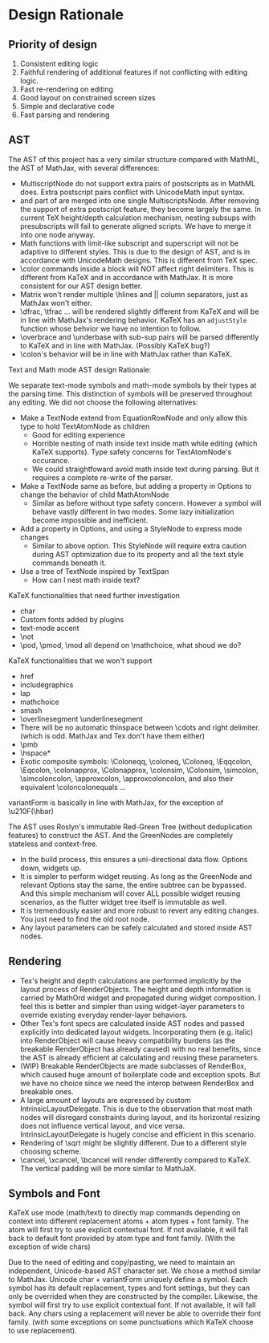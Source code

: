 # Design Rationale

## Priority of design
1. Consistent editing logic
2. Faithful rendering of additional features if not conflicting with editing logic.
3. Fast re-rendering on editing
4. Good layout on constrained screen sizes
5. Simple and declarative code
6. Fast parsing and rendering

## AST

The AST of this project has a very similar structure compared with MathML, the AST of MathJax, with several differences:

- MultiscriptNode do not support extra pairs of postscripts as <mmultiscripts> in MathML does. Extra postscript pairs conflict with UnicodeMath input syntax. 
- <msubsup> and part of <mmultiscripts> are merged into one single MultiscriptsNode. After removing the support of extra postscript feature, they become largely the same. In current TeX height/depth calculation mechanism, nesting subsups with presubscripts will fail to generate aligned scripts. We have to merge it into one node anyway.
- Math functions with limit-like subscript and superscript will not be adaptive to different styles. This is due to the design of AST, and is in accordance with UnicodeMath designs. This is different from TeX spec.
- \color commands inside a block will NOT affect right delimiters. This is different from KaTeX and in accordance with MathJax. It is more consistent for our AST design better.
- Matrix won't render multiple \hlines and || column separators, just as MathJax won't either.
- \dfrac, \tfrac ... will be rendered slightly different from KaTeX and will be in line with MathJax's rendering behavior. KaTeX has an `adjustStyle` function whose behvior we have no intention to follow. 
- \overbrace and \underbase with sub-sup pairs will be parsed differently to KaTeX and in line with MathJax. (Possibly KaTeX bug?)
- \colon's behavior will be in line with MathJax rather than KaTeX.


Text and Math mode AST design Rationale:

We separate text-mode symbols and math-mode symbols by their types at the parsing time. This distinction of symbols will be preserved throughout any editing. We did not choose the following alternatives:
- Make a TextNode extend from EquationRowNode and only allow this type to hold TextAtomNode as children
    - Good for editing experience
    - Horrible nesting of math inside text inside math while editing (which KaTeX supports). Type safety concerns for TextAtomNode's occurance.
    - We could straightfoward avoid math inside text during parsing. But it requires a complete re-write of the parser.
- Make a TextNode same as before, but adding a property in Options to change the behavior of child MathAtomNode
    - Similar as before without type safety concern. However a symbol will behave vastly different in two modes. Some lazy initialization become impossible and inefficient.
- Add a property in Options, and using a StyleNode to express mode changes
    - Similar to above option. This StyleNode will require extra caution during AST optimization due to its property and all the text style commands beneath it.
- Use a tree of TextNode inspired by TextSpan
    - How can I nest math inside text?


KaTeX functionalities that need further investigation
- char
- Custom fonts added by plugins
- text-mode accent
- \not
- \pod, \pmod, \mod all depend on \mathchoice, what shoud we do?


KaTeX functionalities that we won't support
- href
- includegraphics
- lap
- mathchoice
- smash
- \overlinesegment \underlinesegment
- There will be no automatic thinspace between \cdots and right delimiter. (which is odd. MathJax and Tex don't have them either)
- \pmb
- \hspace*
- Exotic composite symbols: \Coloneqq, \coloneq, \Coloneq, \Eqqcolon, \Eqcolon, \colonapprox, \Colonapprox, \colonsim, \Colonsim, \simcolon, \simcoloncolon, \approxcolon, \approxcoloncolon, and also their equivalent \coloncolonequals ...

variantForm is basically in line with MathJax, for the exception of \u210F(\hbar)


The AST uses Roslyn's immutable Red-Green Tree (without deduplication features) to construct the AST. And the GreenNodes are completely stateless and context-free.
- In the build process, this ensures a uni-directional data flow. Options down, widgets up.
- It is simpler to perform widget reusing. As long as the GreenNode and relevant Options stay the same, the entire subtree can be bypassed. And this simple mechanism will cover ALL possible widget reusing scenarios, as the flutter widget tree itself is immutable as well.
- It is tremendously easier and more robust to revert any editing changes. You just need to find the old root node.
- Any layout parameters can be safely calculated and stored inside AST nodes.


## Rendering
- Tex's height and depth calculations are performed implicitly by the layout process of RenderObjects. The height and depth information is carried by MathOrd widget and propagated during widget composition. I feel this is better and simpler than using widget-layer parameters to override existing everyday render-layer behaviors.
- Other Tex's font specs are calculated inside AST nodes and passed explicitly into dedicated layout widgets. Incorporating them (e.g. italic) into RenderObject will cause heavy compatibility burdens (as the breakable RenderObject has already caused) with no real benefits, since the AST is already efficient at calculating and reusing these parameters.
- (WIP) Breakable RenderObjects are made subclasses of RenderBox, which caused huge amount of boilerplate code and exception spots. But we have no choice since we need the interop between RenderBox and breakable ones.
- A large amount of layouts are expressed by custom IntrinsicLayoutDelegate. This is due to the observation that most math nodes will disregard constraints during layout, and its horizontal resizing does not influence vertical layout, and vice versa. IntrinsicLayoutDelegate is hugely concise and efficient in this scenario.
- Rendering of \sqrt might be slightly different. Due to a different style choosing scheme.
- \cancel, \xcancel, \bcancel will render differently compared to KaTeX. The vertical padding will be more similar to MathJaX.

## Symbols and Font
KaTeX use mode (math/text) to directly map commands depending on context into different replacement atoms + atom types + font family. The atom will first try to use explicit contextual font. If not available, it will fall back to default font provided by atom type and font family. (With the exception of wide chars)

Due to the need of editing and copy/pasting, we need to maintain an independent, Unicode-based AST character set. We chose a method similar to MathJax. Unicode char + variantForm uniquely define a symbol. Each symbol has its default replacement, types and font settings, but they can only be overrided when they are constructed by the compiler. Likewise, the symbol will first try to use explicit contextual font. If not available, it will fall back. Any chars using a replacement will never be able to override their font family. (with some exceptions on some punctuations which KaTeX choose to use replacement).